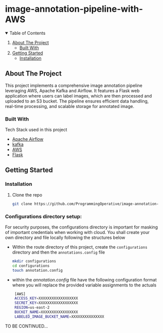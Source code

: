 # image-annotation-pipeline-with-AWS

<!-- TABLE OF CONTENTS -->
<details open="open">
  <summary>Table of Contents</summary>
  <ol>
    <li>
      <a href="#about-the-project">About The Project</a>
      <ul>
        <li><a href="#built-with">Built With</a></li>
      </ul>
    </li>
    <li>
      <a href="#getting-started">Getting Started</a>
      <ul>
        <li><a href="#installation">Installation</a></li>
      </ul>
    </li>
  </ol>
</details>


<!-- ABOUT THE PROJECT -->
## About The Project

This project implements a comprehensive image annotation pipeline leveraging AWS, Apache Kafka and Airflow. It features a Flask web application where users can label images, which are then processed and uploaded to an S3 bucket. The pipeline ensures efficient data handling, real-time processing, and scalable storage for annotated image.

### Built With

Tech Stack used in this project
* [Apache Airflow](https://jquery.com)
* [kafka](https://kafka.apache.org/quickstart)
* [AWS](https://aws.amazon.com/)
* [Flask](https://flask.palletsprojects.com/en/3.0.x/quickstart/)


<!-- GETTING STARTED -->
## Getting Started

  
### Installation

1. Clone the repo
   ```sh
   git clone https://github.com/ProgrammingOperative/image-annotation-pipeline-with-AWS.git
   ```


### Configurations directory setup: 
For security purposes, the configurations directory is important for masking of important credentials when working with cloud. You shall create your own directory and file locally following the structures below
- Within the route directory of this project, create the `configurations` directory and then the `annotations.config` file
   ```sh
   mkdir configurations
   cd configurations
   touch annotation.config

   ```
- within the *annotation.config* file have the following configuration format where you will replace the provided variable assignments to the actuals
   ```sh
    [AWS]
    ACCESS_KEY=XXXXXXXXXXXXXXXXXX
    SECRET_KEY=XXXXXXXXXXXXXXXXXX
    REGION=us-east-2
    BUCKET_NAME=XXXXXXXXXXXXXXXXX
    LABELED_IMAGE_BUCKET_NAME=XXXXXXXXXXXXXXX

   ```

 TO BE CONTINUED...